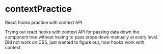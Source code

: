 # contextPractice
React hooks practice with context API

Trying out react hooks with context API for passing data down the component tree without having to pass props down manually at every level.
Did not work on CSS, just wanted to figure out, how hooks work with context.
